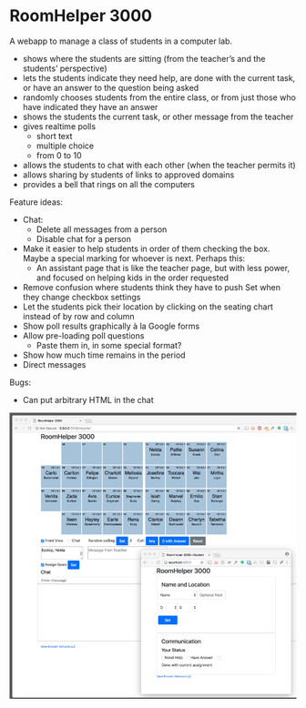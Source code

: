 # RoomHelper 3000

A webapp to manage a class of students in a computer lab.

- shows where the students are sitting (from the teacher’s and the students’ perspective)
- lets the students indicate they need help, are done with the current task, or have an answer to the question being asked
- randomly chooses students from the entire class, or from just those who have indicated they have an answer
- shows the students the current task, or other message from the teacher
- gives realtime polls
    - short text
    - multiple choice
    - from 0 to 10
- allows the students to chat with each other (when the teacher permits it)
- allows sharing by students of links to approved domains
- provides a bell that rings on all the computers

Feature ideas:

- Chat:
    - Delete all messages from a person
    - Disable chat for a person
- Make it easier to help students in order of them checking the box. Maybe a special marking for whoever is next. Perhaps this:
    - An assistant page that is like the teacher page, but with less
    power, and focused on helping kids in the order requested
- Remove confusion where students think they have to
push Set when they change checkbox settings
- Let the students pick their location by clicking on the seating
chart instead of by row and column
- Show poll results graphically à la Google forms
- Allow pre-loading poll questions
    - Paste them in, in some special format?
- Show how much time remains in the period
- Direct messages

Bugs:

- Can put arbitrary HTML in the chat

![Screen shot](screen1-large.png)
